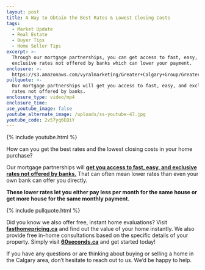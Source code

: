 ```yaml
---
layout: post
title: A Way to Obtain the Best Rates & Lowest Closing Costs
tags:
  - Market Update
  - Real Estate
  - Buyer Tips
  - Home Seller Tips
excerpt: >-
  Through our mortgage partnerships, you can get access to fast, easy, and
  exclusive rates not offered by banks which can lower your payment.
enclosure: >-
  https://s3.amazonaws.com/vyralmarketing/Greater+Calgary+Group/Greater+Property+Group+Calgary-+A+Way+to+Obtain+the+Best+Rates+%2526+Lowest+Closing+Costs.mp4
pullquote: >-
  Our mortgage partnerships will get you access to fast, easy, and exclusive
  rates not offered by banks.
enclosure_type: video/mp4
enclosure_time:
use_youtube_image: false
youtube_alternate_image: /uploads/ss-youtube-47.jpg
youtube_code: 2v57yq6EQiY
---
```



{% include youtube.html %}

How can you get the best rates and the lowest closing costs in your home purchase?

Our mortgage partnerships will **[get you access to fast, easy, and exclusive rates not offered by banks.](60seconds.ca)** That can often mean lower rates than even your own bank can offer you directly.

**These lower rates let you either pay less per month for the same house or get more house for the same monthly payment.**

{% include pullquote.html %}

Did you know we also offer free, instant home evaluations? Visit [**fasthomepricing.ca**](http://www.greaterpropertygroup.com/cma-calgary.php) and find out the value of your home instantly. We also provide free in-home consultations based on the specific details of your property. Simply visit **[60seconds.ca](http://60seconds.ca/)** and get started today!

If you have any questions or are thinking about buying or selling a home in the Calgary area, don’t hesitate to reach out to us. We’d be happy to help.
